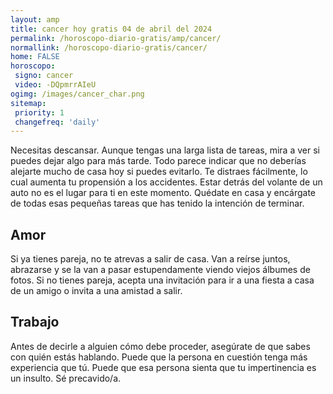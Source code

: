 ```yaml
---
layout: amp
title: cancer hoy gratis 04 de abril del 2024 
permalink: /horoscopo-diario-gratis/amp/cancer/
normallink: /horoscopo-diario-gratis/cancer/
home: FALSE
horoscopo:
 signo: cancer
 video: -DQpmrrAIeU
ogimg: /images/cancer_char.png
sitemap:
 priority: 1
 changefreq: 'daily'
---
```



Necesitas descansar. Aunque tengas una larga lista de tareas, mira a ver si puedes dejar algo para más tarde. Todo parece indicar que no deberías alejarte mucho de casa hoy si puedes evitarlo. Te distraes fácilmente, lo cual aumenta tu propensión a los accidentes. Estar detrás del volante de un auto no es el lugar para ti en este momento. Quédate en casa y encárgate de todas esas pequeñas tareas que has tenido la intención de terminar.

## Amor

Si ya tienes pareja, no te atrevas a salir de casa. Van a reírse juntos, abrazarse y se la van a pasar estupendamente viendo viejos álbumes de fotos. Si no tienes pareja, acepta una invitación para ir a una fiesta a casa de un amigo o invita a una amistad a salir.

## Trabajo

Antes de decirle a alguien cómo debe proceder, asegúrate de que sabes con quién estás hablando. Puede que la persona en cuestión tenga más experiencia que tú. Puede que esa persona sienta que tu impertinencia es un insulto. Sé precavido/a.